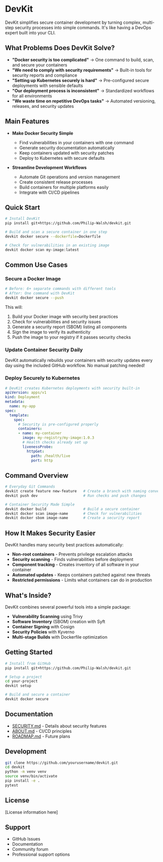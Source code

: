 # DevKit

DevKit simplifies secure container development by turning complex, multi-step security processes into simple commands. It's like having a DevOps expert built into your CLI.

## What Problems Does DevKit Solve?

- **"Docker security is too complicated"** → One command to build, scan, and secure your containers
- **"We need to comply with security requirements"** → Built-in tools for security reports and compliance
- **"Setting up Kubernetes securely is hard"** → Pre-configured secure deployments with sensible defaults
- **"Our deployment process is inconsistent"** → Standardized workflows for all environments
- **"We waste time on repetitive DevOps tasks"** → Automated versioning, releases, and security updates

## Main Features

- **Make Docker Security Simple**
  - Find vulnerabilities in your containers with one command
  - Generate security documentation automatically
  - Keep containers updated with security patches
  - Deploy to Kubernetes with secure defaults

- **Streamline Development Workflows**
  - Automate Git operations and version management
  - Create consistent release processes
  - Build containers for multiple platforms easily
  - Integrate with CI/CD pipelines

## Quick Start

```bash
# Install DevKit
pip install git+https://github.com/Philip-Walsh/devkit.git

# Build and scan a secure container in one step
devkit docker secure --dockerfile=Dockerfile

# Check for vulnerabilities in an existing image
devkit docker scan my-image:latest
```

## Common Use Cases

### Secure a Docker Image

```bash
# Before: 6+ separate commands with different tools
# After: One command with DevKit
devkit docker secure --push
```

This will:
1. Build your Docker image with security best practices
2. Check for vulnerabilities and security issues
3. Generate a security report (SBOM) listing all components
4. Sign the image to verify its authenticity
5. Push the image to your registry if it passes security checks

### Update Container Security Daily

DevKit automatically rebuilds your containers with security updates every day using the included GitHub workflow. No manual patching needed!

### Deploy Securely to Kubernetes

```yaml
# DevKit creates Kubernetes deployments with security built-in
apiVersion: apps/v1
kind: Deployment
metadata:
  name: my-app
spec:
  template:
    spec:
      # Security is pre-configured properly
      containers:
      - name: my-container
        image: my-registry/my-image:1.0.3
        # Health checks already set up
        livenessProbe:
          httpGet:
            path: /health/live
            port: http
```

## Command Overview

```bash
# Everyday Git Commands
devkit create feature new-feature   # Create a branch with naming convention
devkit push dev                     # Run checks and push changes

# Container Security Made Simple
devkit docker build                 # Build a secure container
devkit docker scan image-name       # Check for vulnerabilities
devkit docker sbom image-name       # Create a security report
```

## How It Makes Security Easier

DevKit handles many security best practices automatically:

- **Non-root containers** - Prevents privilege escalation attacks
- **Security scanning** - Finds vulnerabilities before deployment
- **Component tracking** - Creates inventory of all software in your container
- **Automated updates** - Keeps containers patched against new threats
- **Restricted permissions** - Limits what containers can do in production

## What's Inside?

DevKit combines several powerful tools into a simple package:

- **Vulnerability Scanning** using Trivy
- **Software Inventory** (SBOM) creation with Syft
- **Container Signing** with Cosign
- **Security Policies** with Kyverno
- **Multi-stage Builds** with Dockerfile optimization

## Getting Started

```bash
# Install from GitHub
pip install git+https://github.com/Philip-Walsh/devkit.git

# Setup a project
cd your-project
devkit setup

# Build and secure a container
devkit docker secure
```

## Documentation

- [SECURITY.md](SECURITY.md) - Details about security features
- [ABOUT.md](ABOUT.md) - CI/CD principles
- [ROADMAP.md](ROADMAP.md) - Future plans

## Development

```bash
git clone https://github.com/yourusername/devkit.git
cd devkit
python -m venv venv
source venv/bin/activate
pip install -e .
pytest
```

## License

[License information here]

## Support

- GitHub Issues
- Documentation
- Community forum
- Professional support options
